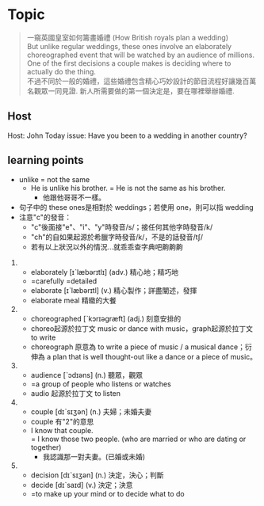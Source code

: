 # Topic

> 一窺英國皇室如何籌畫婚禮 (How British royals plan a wedding) <br>
> But unlike regular weddings, these ones involve an elaborately choreographed event that will be watched by an audience of millions. One of the first decisions a couple makes is deciding where to actually do the thing. <br>
> 不過不同於一般的婚禮，這些婚禮包含精心巧妙設計的節目流程好讓幾百萬名觀眾一同見證. 新人所需要做的第一個決定是，要在哪裡舉辦婚禮. <br>

## Host
Host: John
Today issue: Have you been to a wedding in another country?

## learning points
* unlike = not the same
  - He is unlike his brother. 
    = He is not the same as his brother.
    + 他跟他哥哥不一樣。
* 句子中的 these ones是相對於 weddings；若使用 one，則可以指 wedding
* 注意"c"的發音：
  - "c"後面接"e"、"i"、"y"時發音/s/；接任何其他字時發音/k/
  - "ch"的自如果起源於希臘字時發音/k/，不是的話發音/tʃ/
  - 若有以上狀況以外的情況...就乖乖查字典吧齁齁齁
1. 
	* elaborately  [ɪˋlæbərɪtlɪ]  (adv.)  精心地；精巧地
    * =carefully =detailed
	* elaborate  [ɪˋlæbərɪtl]  (v.)  精心製作；詳盡闡述，發揮
    * elaborate meal 精緻的大餐
2. 
	* choreographed  [ˋkɔrɪəgræft]  (adj.)  刻意安排的
    * choreo起源於拉丁文 music or dance with music，graph起源於拉丁文 to write
    * choreograph 原意為 to write a piece of music / a musical dance；衍伸為 a plan that is well thought-out like a dance or a piece of music。
3. 
	* audience  [ˋɔdɪəns]  (n.)  聽眾，觀眾
    * =a group of people who listens or watches
    * audio 起源於拉丁文 to listen
4. 
	* couple  [dɪˋsɪʒən]  (n.)  夫婦；未婚夫妻
    * couple 有"2"的意思
    - I know that couple.  
      = I know those two people. (who are married or who are dating or together)
      + 我認識那一對夫妻。(已婚或未婚)
5. 
	* decision  [dɪˋsɪʒən]  (n.)  決定，決心；判斷
	* decide  [dɪˋsaɪd]  (v.)  決定；決意
    * =to make up your mind or to decide what to do
